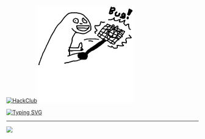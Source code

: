 [![HackClub](https://assets.hackclub.com/flag-orpheus-left.svg)](https://hackclub.com/clubs/)[![DinoSlapBug](https://github.com/hackclub/dinosaurs/blob/main/64Dev_dinoSlapBug.png)](https://github.com/hackclub)

[![Typing SVG](https://readme-typing-svg.demolab.com?font=Fira+Code&pause=1000&color=0FF700&width=435&lines=i+am+64Dev+Thailad+young+web+dev)](https://git.io/typing-svg)


---
<p>
    <a href="https://vaunt.dev">
        <img src="https://api.vaunt.dev/v1/github/entities/{{64Dev}}/contributions?format=svg" width="350" />
    </a>
</p>
